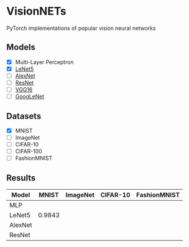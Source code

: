 # VisionNETs
PyTorch implementations of popular vision neural networks

## Models

- [x] Multi-Layer Perceptron
- [x] [LeNet5](http://yann.lecun.com/exdb/publis/pdf/lecun-01a.pdf)
- [ ] [AlexNet](https://papers.nips.cc/paper/4824-imagenet-classification-with-deep-convolutional-neural-networks)
- [ ] [ResNet](https://arxiv.org/abs/1704.06904)
- [ ] [VGG16](https://arxiv.org/abs/1505.06798)
- [ ] [GoogLeNet](https://arxiv.org/abs/1409.4842)

## Datasets

- [x] MNIST
- [ ] ImageNet
- [ ] CIFAR-10
- [ ] CIFAR-100
- [ ] FashionMNIST

## Results

| Model   	| MNIST  	| ImageNet 	| CIFAR-10 	| FashionMNIST 	|
|---------	|--------	|----------	|----------	|--------------	|
| MLP     	|        	|          	|          	|              	|
| LeNet5  	| 0.9843 	|          	|          	|              	|
| AlexNet 	|        	|          	|          	|              	|
| ResNet  	|        	|          	|          	|              	|
